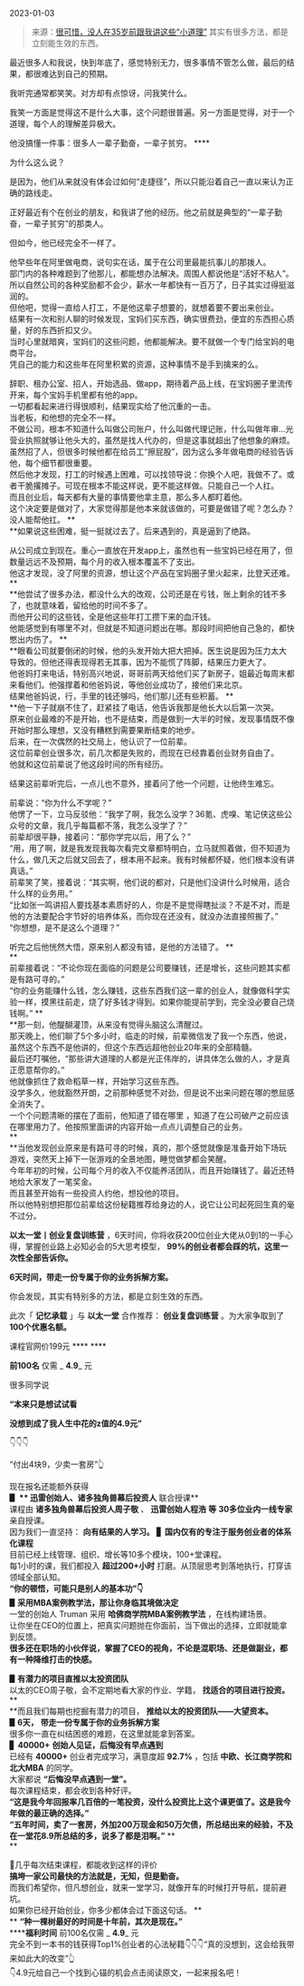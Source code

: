 2023-01-03

> 来源：[很可惜，没人在35岁前跟我讲这些“小道理”](http://mp.weixin.qq.com/s?__biz=MzU0MjYwNDU2Mw==&mid=2247509285&idx=1&sn=475c3d192848b2dd7d6499a708433b7f&chksm=fb1ac959cc6d404f2f7c3c86ee23dc302431231cc907fbce9c68b684228329d32d80b75e4b61&scene=27#wechat_redirect)
> 其实有很多方法，都是立刻能生效的东西。

最近很多人和我说，快到年底了，感觉特别无力，很多事情不管怎么做，最后的结果，都很难达到自己的预期。

我听完通常都笑笑。对方却有点惊讶，问我笑什么。

  

我笑一方面是觉得这不是什么大事，这个问题很普遍。另一方面是觉得，对于一个道理，每个人的理解差异极大。  

  

他没搞懂一件事：很多人一辈子勤奋，一辈子贫穷。 ****

  

为什么这么说？

是因为，他们从来就没有体会过如何“走捷径”，所以只能沿着自己一直以来认为正确的路线走。

正好最近有个在创业的朋友，和我讲了他的经历。他之前就是典型的“一辈子勤奋，一辈子贫穷”的那类人。

但如今，他已经完全不一样了。

他早些年在阿里做电商，说句实在话，属于在公司里最能抗事儿的那拨人。  
部门内的各种难题到了他那儿，都能想办法解决。周围人都说他是“活好不粘人”。  
所以自然公司的各种奖励都不会少，薪水一年都快有一百万了，日子其实过得挺滋润的。  
但他吧，觉得一直给人打工，不是他这辈子想要的，就想着要不要出来创业。  
结果有一次和别人聊的时候发现，宝妈们买东西，确实很费劲，便宜的东西担心质量，好的东西折扣又少。  
当时心里就暗爽，宝妈们的这些问题，他都能解决。要不就做一个专门给宝妈的电商平台。  
凭自己的能力和这些年在阿里积累的资源，这种事情不是手到擒来的么。  

  

  

辞职、租办公室、招人，开始选品、做app，期待着产品上线，在宝妈圈子里流传开来，每个宝妈手机里都有他的app。  
一切都看起来进行得很顺利，结果现实给了他沉重的一击。  
当老板，和他想的完全不一样。  
不做公司，根本不知道什么叫做公司账户，什么叫做代理记账，什么叫做年审...光营业执照就够让他头大的，虽然是找人代办的，但是这事就超出了他想象的麻烦。  
虽然招了人，但很多时候他都在给员工“擦屁股”，因为这么多年做电商的经验告诉他，每个细节都很重要。  
然后他才发现，打工的时候遇上困难，可以找领导说：你换个人吧，我做不了。或者干脆撂摊子。可现在根本不能这样说，更不能这样做。只能自己一个人扛。  
而且创业后，每天都有大量的事情要他拿主意，那么多人都盯着他。  
这个决定要是做对了，大家觉得那是他本来就该做的，可要是做错了呢？怎么办？没人能帮他扛。 **  
**如果说这些困难，挺一挺就过去了。后来遇到的，真是逼到了绝路。  
  
从公司成立到现在。重心一直放在开发app上，虽然也有一些宝妈已经在用了，但数量远远不及预期，每个月的收入根本覆盖不了支出。  
他这才发现，没了阿里的资源，想让这个产品在宝妈圈子里火起来，比登天还难。 **  
**他尝试了很多办法，都没什么大的改观，公司还是在亏钱，账上剩余的钱不多了，也就意味着，留给他的时间不多了。  
而他开公司的这些钱，全是他这些年打工攒下来的血汗钱。  
他能感觉到有哪里不对，但就是不知道问题出在哪。那段时间把他自己急的，都快憋出内伤了。 **  
**眼看公司就要倒闭的时候，他的头发开始大把大把掉。医生说是因为压力太大导致的。但他还得表现得若无其事，因为不能慌了阵脚，结果压力更大了。  
他爸妈打来电话，特别高兴地说，哥哥前两天给他们买了新房子，姐最近每周末都来看他们。他强撑着和他爸妈说，等他创业成功了，接他们来北京。  
结果他爸妈说，行，手里的钱还够吗，他们那儿还有些积蓄。 **  
**他一下子就崩不住了，赶紧挂了电话，他告诉我那是他长大以后第一次哭。  
原来创业最难的不是开始，也不是结束，而是做到一大半的时候，发现事情既不像开始时那么理想，又没有糟糕到需要果断结束的地步。  
后来，在一次偶然的社交局上，他认识了一位前辈。  
这位前辈创业很多次，前几次都是失败的，而现在已经靠着创业财务自由了。  
他就和这位前辈说了他这段时间的所有经历。  
  
结果这前辈听完后，一点儿也不意外，接着问了他一个问题，让他终生难忘。

  

前辈说：“你为什么不学呢？”  
他愣了一下，立马反驳他：“我学了啊，我怎么没学？36氪、虎嗅、笔记侠这些公众号的文章，我几乎每篇都不落，我怎么没学了？”  
前辈却很平静，接着问：“那你学完以后，用了么？”  
“用，用了啊，就是我发现我每次看完文章都特明白，立马就照着做，但不知道为什么，做几天之后就又回去了，根本用不起来。我有时候都怀疑，他们根本没有讲真话。”  
前辈笑了笑，接着说：“其实啊，他们说的都对，只是他们没讲什么时候用，适合什么样的业务用。”  
“比如张一鸣讲招人要找基本素质好的人，你是不是觉得瞎扯淡？不是不对，而是他的方法要配合字节好的培养体系，而你现在还没有，就没办法直接照搬了。”  
“你想想，是不是这么个道理？”  
  
听完之后他恍然大悟，原来别人都没有错，是他的方法错了。 **  
**  
前辈接着说：“不论你现在面临的问题是公司要赚钱，还是增长，这些问题其实都是有路可寻的。”  
“你的业务能赚什么钱，怎么赚钱，这些东西我们这一辈的创业人，就像做科学实验一样，摸黑往前走，烧了好多钱才得到。如果你能提前学到，完全没必要自己烧钱啊。”
**  
**那一刻，他醍醐灌顶，从来没有觉得头脑这么清醒过。  
那天晚上，他们聊了5个多小时，临走的时候，前辈微信发了我一个东西，他说，虽然这个东西不是他讲的，但这个东西远超他创业20年来的全部精髓。  
最后还叮嘱他，“那些讲大道理的人都是光正伟岸的，讲具体怎么做的人，才是真正愿意帮你的。”  
他就像抓住了救命稻草一样，开始学习这些东西。  
没学多久，他就豁然开朗，之前那种感觉不对劲，但是说不出来问题在哪的憋屈感全消失了。  
一个个问题清晰的摆在了面前，他知道了错在哪里 ，知道了在公司破产之前应该在哪里用力了。他按照里面讲的内容开始一点点儿调整自己的业务。  
 **  
**当他发现创业原来是有路可寻的时候，真的，那个感觉就像是准备开始下场玩游戏，突然天上掉下一张游戏的全景地图，睡觉做梦都会笑醒。  
今年年初的时候，公司每个月的收入不仅能养活团队，而且开始赚钱了。最近还特地给大家发了一笔奖金。  
而且甚至开始有一些投资人约他，想投他的项目。  
所以他特别想把那位前辈给这份秘籍推荐给身边的人，说它让公司起死回生真的毫不过分。  

 **以太一堂丨创业复盘训练营** ，6天时间，你将收获200位创业大佬从0到1的一手心得，掌握创业路上必知必会的5大思考模型，
**99%的创业者都会踩的坑，这里一次性全部告诉你。**

  

 **6天时间，带走一份专属于你的业务拆解方案。**

  

你会发现，其实有特别多的方法，都是立刻生效的东西。  

  

此次「 **记忆承载** 」与 **以太一堂** 合作推荐： **创业复盘训练营** 。为大家争取到了 **100个优惠名额。**

  

课程官网价199元 **** ****

 **前100名** 仅需 _ **4.9**_ 元

很多同学说

 **“本来只是想试试看**

 **没想到成了我人生中花的z值的4.9元”**

👇👇👇

“付出4块9，少卖一套房”👆

  

现在报名还能额外获得  
 **▋ ** **迅雷创始人、诸多独角兽幕后投资人**** 联合授课**  
课程由 **诸多独角兽幕后投资人周子敬** 、 **迅雷创始人程浩** **等** **30多位业内一线专家** 亲自授课。  
因为我们一直坚持： **向有结果的人学习。** **▋** **国内仅有的专注于服务创业者的体系化课程**  
目前已经上线管理、组织、增长等10多个模块，100+堂课程。  
每1小时的课，我们都投入 **超过200+小时** 打磨。从顶层思考到落地执行，打穿该领域全部认知。  
 **“你的顿悟，可能只是别人的基本功”👇**  
 **▋采用MBA案例教学法，那让你身临其境做决定**  
一堂的创始人 Truman 采用 **哈佛商学院MBA案例教学法** ，在线构建场景。  
让你坐在CEO的位置上，把真实问题抛在你面前，当下做出的选择，立即就能拿到反馈。  
 **很多还在职场的小伙伴说，掌握了CEO的视角，不论是混职场、还是做副业，都有一种降维打击的快感。**  
  
 **▋有潜力的项目直推以太投资团队**  
以太的CEO周子敬，会不定期地看大家的作业、学籍， **找适合的项目进行投资。** **  
**而且我们每期也挖掘有潜力的项目， **推给以太的投资团队——大望资本。**  
 **▋6天，** **带走一份专属于你的业务拆解方案**  
很多你一直在纠结困惑的难题，在这里就能拿到答案。  
 **▋** **40000+** **创始人见证，后悔没有早点遇到**  
已经有 **40000+** 创业者完成学习，满意度超 **92.7%** ，包括 **中欧、长江商学院和北大MBA** 的同学。  
大家都说 **“后悔没早点遇到一堂”。**  
每次课程结束，都会收到各种好评。  
 **“这是我今年回报率几百倍的一笔投资，没什么投资比上这个课更值了。这是我今年做的最正确的选择。”**  
 **“五年时间，卖了一套房，外加200万现金和50万欠债，所总结出来的经验，不及在一堂花8.9所总结的多，说多了都是泪啊。”** **  
**  
  
🔼几乎每次结束课程，都能收到这样的评价  
 **搞垮一家公司最快的方法就是，无知，但是勤奋。**  
而我们希望你，但凡想创业，就来一堂学习，就像开车的时候打开导航，提前避坑。  
如果你已经开始创业，你多少都体会过下面这句话。 **  
** **“种一棵树最好的时间是十年前，其次是现在。”**  
 ******福利时间** 前100名仅需 _ **4.9**_ 元  
完全不到一本书的钱获得Top1%创业者的心法秘籍👇👇👇“真的没想到，这会给我带来如此大的改变”👆  
👇4.9元给自己一个找到心锚的机会点击阅读原文，一起来报名吧！

